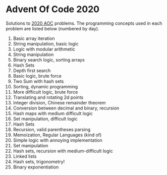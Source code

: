 # Advent Of Code 2020

Solutions to [2020 AOC](https://adventofcode.com/2020) problems. The programming concepts used in
each problem are listed below (numbered by day).

1. Basic array iteration
2. String manipulation, basic logic
3. Logic with modular arithmetic
4. String manipulation
5. Binary search logic, sorting arrays
6. Hash Sets
7. Depth first search
8. Basic logic, brute force
9. Two Sum with hash sets
10. Sorting, dynamic programming
11. More difficult logic, brute force
12. Translating and rotating 2d points
13. Integer division, Chinese remainder theorem
14. Conversion between decimal and binary, recursion
15. Hash maps with medium difficult logic
16. Set manipulation, difficult logic
17. Hash Sets
18. Recursion, valid parentheses parsing
19. Memoization, Regular Languages (kind of)
20. Simple logic with annoying implementation
21. Set manipulation
22. Hash sets, recursion with medium-difficult logic
23. Linked lists
24. Hash sets, trigonometry!
25. Binary exponentiation